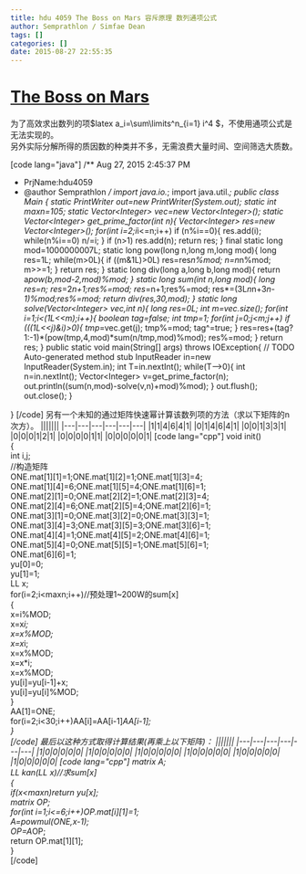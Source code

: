 ```yaml
---
title: hdu 4059 The Boss on Mars 容斥原理 数列通项公式
author: Semprathlon / Simfae Dean
tags: []
categories: []
date: 2015-08-27 22:55:35
---
```

[The Boss on Mars](http://acm.hdu.edu.cn/showproblem.php?pid=4059)
====
为了高效求出数列的项$latex a_i=\sum\limits^n_{i=1} i^4 $，不使用通项公式是无法实现的。    
另外实际分解所得的质因数的种类并不多，无需浪费大量时间、空间筛选大质数。   

[code lang="java"]
/** Aug 27, 2015 2:45:37 PM
 * PrjName:hdu4059
 * @author Semprathlon
 */
import java.io.*;
import java.util.*;
public class Main {
    static PrintWriter out=new PrintWriter(System.out);
    static int maxn=105;
    static Vector&lt;Integer&gt; vec=new Vector&lt;Integer&gt;();
    static Vector&lt;Integer&gt; get_prime_factor(int n){
        Vector&lt;Integer&gt; res=new Vector&lt;Integer&gt;();
        for(int i=2;i*i&lt;=n;i++)
            if (n%i==0){
                res.add(i);
                while(n%i==0)
                    n/=i;
            }
        if (n&gt;1) res.add(n);
        return res;
    }
    final static long mod=1000000007L;
    static long pow(long n,long m,long mod){
        long res=1L;
        while(m&gt;0L){
            if ((m&amp;1L)&gt;0L) res=res*n%mod;
            n=n*n%mod;
            m&gt;&gt;=1;
        }
        return res;
    }
    static long div(long a,long b,long mod){
        return a*pow(b,mod-2,mod)%mod;
    }
    static long sum(int n,long mod){
        long res=n;
        res*=2*n+1;res%=mod;
        res*=n+1;res%=mod;
        res*=(3L*n*n+3*n-1)%mod;res%=mod;
        return div(res,30,mod);
    }
    static long solve(Vector&lt;Integer&gt; vec,int n){
        long res=0L;
        int m=vec.size();
        for(int i=1;i&lt;(1L&lt;&lt;m);i++){
            boolean tag=false;
            int tmp=1;
            for(int j=0;j&lt;m;j++)
                if (((1L&lt;&lt;j)&amp;i)&gt;0){
                    tmp*=vec.get(j);
                    tmp%=mod;
                    tag^=true;
                }
            res=res+(tag?1:-1)*(pow(tmp,4,mod)*sum(n/tmp,mod)%mod);
            res%=mod;
        }
        return res;
    }
    public static void main(String[] args) throws IOException{
        // TODO Auto-generated method stub
        InputReader in=new InputReader(System.in);
        int T=in.nextInt();
        while(T--&gt;0){
            int n=in.nextInt();
            Vector&lt;Integer&gt; v=get_prime_factor(n);
            out.println((sum(n,mod)-solve(v,n)+mod)%mod);
        }
        out.flush();
        out.close();
    }

}
[/code]
另有一个未知的通过矩阵快速幂计算该数列项的方法（求以下矩阵的n次方）。
|||||||
|---|---|---|---|---|---|
|1|1|4|6|4|1|
|0|1|4|6|4|1|
|0|0|1|3|3|1|
|0|0|0|1|2|1|
|0|0|0|0|1|1|
|0|0|0|0|0|1|
[code lang="cpp"]
void init()  
{  
    int i,j;  
    //构造矩阵  
    ONE.mat[1][1]=1;ONE.mat[1][2]=1;ONE.mat[1][3]=4;  
    ONE.mat[1][4]=6;ONE.mat[1][5]=4;ONE.mat[1][6]=1;  
    ONE.mat[2][1]=0;ONE.mat[2][2]=1;ONE.mat[2][3]=4;  
    ONE.mat[2][4]=6;ONE.mat[2][5]=4;ONE.mat[2][6]=1;  
    ONE.mat[3][1]=0;ONE.mat[3][2]=0;ONE.mat[3][3]=1;  
    ONE.mat[3][4]=3;ONE.mat[3][5]=3;ONE.mat[3][6]=1;  
    ONE.mat[4][4]=1;ONE.mat[4][5]=2;ONE.mat[4][6]=1;  
    ONE.mat[5][4]=0;ONE.mat[5][5]=1;ONE.mat[5][6]=1;  
    ONE.mat[6][6]=1;  
    yu[0]=0;  
    yu[1]=1;  
    LL x;  
    for(i=2;i&lt;maxn;i++)//预处理1~200W的sum[x]  
    {  
        x=i%MOD;  
        x=x*i;  
        x=x%MOD;  
        x=x*i;  
        x=x%MOD;  
        x=x*i;  
        x=x%MOD;  
        yu[i]=yu[i-1]+x;  
        yu[i]=yu[i]%MOD;  
    }  
    AA[1]=ONE;  
    for(i=2;i&lt;30;i++)AA[i]=AA[i-1]*AA[i-1];  
}  
[/code]
最后以这种方式取得计算结果(再乘上以下矩阵)：
|||||||
|---|---|---|---|---|---|
|1|0|0|0|0|0|
|1|0|0|0|0|0|
|1|0|0|0|0|0|
|1|0|0|0|0|0|
|1|0|0|0|0|0|
|1|0|0|0|0|0|
[code lang="cpp"]
matrix A;  
LL kan(LL x)//求sum[x]  
{  
    if(x&lt;maxn)return yu[x];  
    matrix OP;  
    for(int i=1;i&lt;=6;i++)OP.mat[i][1]=1;  
    A=powmul(ONE,x-1);  
    OP=A*OP;  
    return OP.mat[1][1];  
}  
[/code]